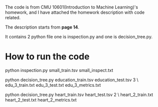 The code is from CMU 10601(Introduction to Machine Learning)'s homework, and I have attached the homework description with code related.

The description starts from **page 14**.

It contains 2 python file one is inspection.py and one is decision_tree.py.
# How to run the code 

python inspection.py small_train.tsv small_inspect.txt

python decision_tree.py education_train.tsv education_test.tsv 3 \ edu_3_train.txt edu_3_test.txt edu_3_metrics.txt  

python decision_tree.py heart_train.tsv heart_test.tsv 2 \ heart_2_train.txt heart_2_test.txt heart_2_metrics.txt
